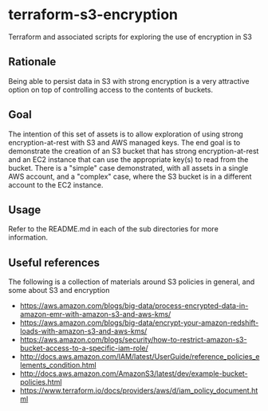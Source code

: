 # terraform-s3-encryption
Terraform and associated scripts for exploring the use of encryption in S3

## Rationale

Being able to persist data in S3 with strong encryption is a very attractive option on top of controlling access to the contents of buckets.

## Goal

The intention of this set of assets is to allow exploration of using strong encryption-at-rest with S3 and AWS managed keys. The end goal is to demonstrate the creation of an S3 bucket that has strong encryption-at-rest and an EC2 instance that can use the appropriate key(s) to read from the bucket. There is a "simple" case demonstrated, with all assets in a single AWS account, and a "complex" case, where the S3 bucket is in a different account to the EC2 instance.

## Usage

Refer to the README.md in each of the sub directories for more information.

## Useful references

The following is a collection of materials around S3 policies in general, and some about S3 and encryption

 - <https://aws.amazon.com/blogs/big-data/process-encrypted-data-in-amazon-emr-with-amazon-s3-and-aws-kms/>
 - <https://aws.amazon.com/blogs/big-data/encrypt-your-amazon-redshift-loads-with-amazon-s3-and-aws-kms/>
 - <https://aws.amazon.com/blogs/security/how-to-restrict-amazon-s3-bucket-access-to-a-specific-iam-role/>
 - <http://docs.aws.amazon.com/IAM/latest/UserGuide/reference_policies_elements_condition.html>
 - <http://docs.aws.amazon.com/AmazonS3/latest/dev/example-bucket-policies.html>
 - <https://www.terraform.io/docs/providers/aws/d/iam_policy_document.html>

